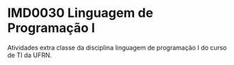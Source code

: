 IMD0030 Linguagem de Programação I
==================================

Atividades extra classe da disciplina linguagem de programação I do curso de TI da UFRN.
